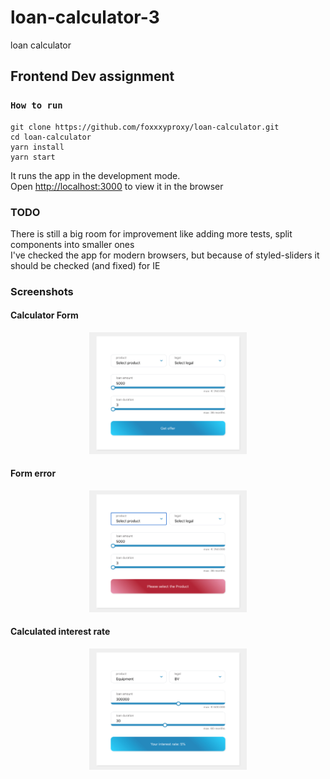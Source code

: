 # loan-calculator-3
loan calculator
## Frontend Dev assignment

### `How to run`

    git clone https://github.com/foxxxyproxy/loan-calculator.git
    cd loan-calculator
    yarn install
    yarn start

It runs the app in the development mode.<br>
Open [http://localhost:3000](http://localhost:3000) to view it in the browser <br>

### TODO
There is still a big room for improvement like adding more tests, split components into smaller ones <br>
I've checked the app for modern browsers, but because of styled-sliders it should be checked (and fixed) for IE <br>

### Screenshots

#### Calculator Form

<p align="center">
  <img src="https://github.com/foxxxyproxy/loan-calculator/blob/main/src/assets/screenshots/1-form.png" width="50%">
</p>

#### Form error

 <p align="center">
  <img src="https://github.com/foxxxyproxy/loan-calculator/blob/main/src/assets/screenshots/2-error.png" width="50%">
</p>

#### Calculated interest rate

 <p align="center">
  <img src="https://github.com/foxxxyproxy/loan-calculator/blob/main/src/assets/screenshots/3-interestRate.png" width="50%">
</p>

